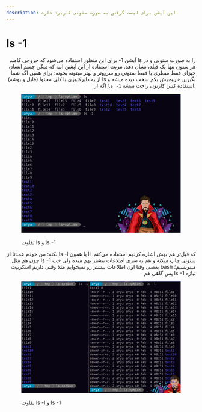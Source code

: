 ```yaml
---
description: این آپشن برای لیست گرفتن به صورت ستونی کاربرد داره.
---
```


# ls -1

<p align="right">آپشن 1- برای این منظور استفاده می‌شود که خروجی کامند ls را به صورت ستونی و در هر ستون تنها یک فیلد، نشان دهد. مزیت استفاده از این آپشن اینه که میگن چشم انسان چیزای فقط سطری یا فقط ستونی رو سریع‌تر و بهتر میتونه بخونه؛ برای همین اگه شما از یه دایرکتوری با کلی محتوا (فایل و پوشه) ls بگیرین خروجیش یکم سخت دیده میشه و اگه از <code>ls -1</code> استفاده کنین کارتون راحت میشه.</p>

<figure><img src="../../.gitbook/assets/image (1) (1) (2).png" alt=""><figcaption><p>تفاوت ls و ls -1 </p></figcaption></figure>

<p align="right">نکته: من خودم عمدتا از ls -l یا همون ll که قبل‌تر هم بهش اشاره کردیم استفاده می‌کنم. چون هم مثل ls -1 ستونی چاپ میکنه و هم یه سری اطلاعات بیشتر بهم میده ولی خب بعضی وقتا اون اطلاعات بیشتر رو نمیخوایم مثلا وقتی داریم اسکریپت bash مینویسیم؛ پس گاهی هم ls -1 نیازه</p>

<figure><img src="../../.gitbook/assets/image (2) (2).png" alt=""><figcaption><p>تفاوت ls -l و  ls -1</p></figcaption></figure>

